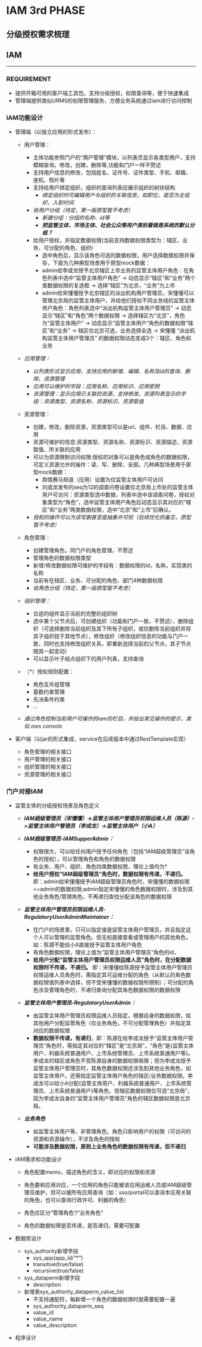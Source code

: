 # IAM 3rd PHASE

## 分级授权需求梳理

## IAM

----------------------------

### REQUIREMENT

- 提供开箱可用的客户端工具包，支持分级授权，权限查询等，便于快速集成
- 管理端提供类似URMS的权限管理服务，方便业务系统通过iam进行访问控制

### IAM功能设计

- 管理端（以独立应用的形式发布）：

  - 用户管理：
    - 主体功能参照门户的“用户管理”模块，以列表页显示各类型用户，支持模糊查询，修改，创建，删除等,功能和门户一样不赘述
    - 支持用户信息的修改，包括姓名、证件号、证件类型、手机、邮箱、座机、照片等
    - 支持给用户绑定组织，组织的查询列表应展示组织的树状结构
      - *绑定组织时可编辑用户与组织的关联信息，如职位，是否为主组织，入职时间*
    - *给用户分组（待定，第一版原型暂不考虑）*
      - *新建分组：分组的名称、id等*
      - ***把监管主体、市场主体、社会公众等用户类别看做是系统的默认分组？***
    - 给用户授权，并指定数据权限(当前支持数据权限类型为：辖区、业务、可分配的角色、组织)
      - 选中角色后，显示该角色可选的数据权限，用户选择数据权限并保存，下面为几种典型场景用于原型mock数据：
      - admin给李成龙授予北京辖区上市业务的监管主体用户角色：在角色列表中选中“监管主体用户角色” -> 动态显示“辖区”和“业务”两个类数据权限的复选框 -> 选择“辖区”为北京，“业务”为上市
      - admin给宋懂懂授予北京辖区的派出机构用户管理员，宋懂懂可以管理北京局的监管主体用户，并给他们授权不同业务线的监管主体用户角色：角色列表选中“派出机构监管主体用户管理员” -> 动态显示“辖区”和“角色”两个数据权限 -> 选择辖区为“北京”，角色为“监管主体用户” -> 动态显示“监管主体用户”角色的数据权限“辖区”和“业务” -> 辖区仅北京可选，业务选择全选 -> 宋懂懂 “派出机构监管主体用户管理员” 的数据权限动态变成3个：辖区、角色和业务

  - *应用管理：*
    - *以列表形式显示应用，支持应用的新增、编辑、名称及id的查询、删除、资源管理*
    - *应用可以维护的字段：应用名称、应用标识、应用密钥*
    - *资源管理：显示应用已关联的资源，支持修改，资源列表显示的字段：资源类型、资源名称、资源标识、资源取值*

  - 资源管理：
    - 创建，修改，删除资源，资源类型可以是url、组件、栏目、数据、应用
    - 资源可维护的信息:资源类型、资源名称、资源标识、资源描述、资源取值、所关联的应用
    - 可以为资源限制访问权限:授权的对象可以是角色或角色的数据权限，可定义资源允许的操作：读、写、删除、全部。几种典型场景用于原型mock数据：
      - 舆情赛马频道（应用）设置为仅监管主体用户可访问
      - 刘成龙发布的seq为12的调查问卷设置仅北京局上市处的监管主体用户可访问：资源类型选中数据，列表中选中该调查问卷，授权对象类型为“角色”，选中监管主体用户角色后动态显示其对应的“辖区”和“业务”两类数据权限，选中“北京”和“上市”后确认。
    - *授权的操作可以为读写删甚至是抽象许可权（后续优化的备忘，原型暂不考虑）*

  - 角色管理：
    - 创建管理角色，同门户的角色管理，不赘述
    - 管理角色的数据权限类型
    - 新增/修改数据权限可维护的字段有：数据权限的id，名称，实现类的名称
    - 当前有在辖区、业务、可分配的角色、部门4种数据权限
    - *给角色分组（待定，第一版原型暂不考虑）*

  - *组织管理：*
    - 合适的组件显示当前的完整的组织树
    - 选中某个父节点后，可创建组织（功能和门户一致，不赘述），删除组织（可选择删除当前组织及其下所有子组织，或仅删除当前组织并将其子组织挂于其他节点），修改组织（修改组织信息的功能与门户一致，同时也支持修改组织关系，即重新选择当前的父节点，其子节点随其一起变动）
    - 可以显示叶子结点组织下的用户列表，支持查询

  - （*）授权规则配置：
    - 角色互斥组管理
    - 基数约束管理
    - 先决条件约束
    - ...

  - *通过角色控制当前用户可操作的iam的栏目，并给出常见操作的提示，类似 aws console*

- 客户端（以jar的形式集成，service在后续版本中通过RestTemplate实现）
  - 角色管理的相关接口
  - 用户管理的相关接口
  - 组织管理的相关接口
  - 资源管理的相关接口

### 门户对接IAM

- 监管主体的分级授权场景及角色定义
  - ***IAM超级管理员（宋懂懂）->监管主体用户管理员权限运维人员（陈源）->监管主体用户管理员（李成龙）->监管主体用户（小A）***

  - ***IAM超级管理员-IAMSupperAdmin：***
    - 权限很大，可以给任何用户授予任何角色（包括“IAM超级管理员”该角色的授权），可以管理角色和角色的数据权限
    - 有业务、用户、组织、角色四类数据权限，理论上值均为*
    - **给用户授权“IAM超级管理员”角色时，数据权限有传递，不递归。** 即：admin给宋懂懂授予IAM超级管理员角色时，宋懂懂的数据权限<=admin的数据权限;admin指定宋懂懂的角色数据权限时，涉及到其他业务角色/管理角色，不再递归查找分配该角色的数据权限

  - ***监管主体用户管理员权限运维人员-RegulatoryUserAdminMaintainer：***
    - 在门户的场景里，只可以指定谁是监管主体用户管理员，并且指定这个人可以管理的监管角色。但无权直接查看或管理用户的其他角色，如：陈源不能给小A直接授予监管主体用户角色
    - 有角色数据权限，理论上值为“监管主体用户管理员”角色的id，
    - **给用户分配“监管主体用户管理员权限运维人员”角色时，在分配数据权限时不传递，不递归。** 即：宋懂懂给陈源授予监管主体用户管理员权限运维人员角色时，需指定其可运维分配的角色（从默认的角色数据权限值列表中选择，但不受宋懂懂的数据权限所限制）；可分配的角色涉及管理角色时，不递归查询分配其角色数据权限的数据权限
  
  - ***监管主体用户管理员-RegulatoryUserAdmin：***
    - 由监管主体用户管理员权限运维人员指定，根据自身的数据权限，给其他用户分配监管角色（仅业务角色，不可分配管理角色）并指定其对应的数据权限
    - **数据权限不传递，有递归**，即：陈源在给李成龙授予“监管主体用户管理员”角色时，需指定其对应的“辖区”是“北京局”，“角色”是{监管主体用户、利器系统普通用户、上市系统管理员、上市系统普通用户等}。李成龙的辖区或角色不受陈源自身的数据权限局限；但为李成龙授予监管主体用户管理员时，其角色数据权限还涉及到其他业务角色，如监管主体用户。还需指定监管主体用户角色的辖区/业务数据权限。李成龙可以给小A分配{监管主体用户、利器系统普通用户、上市系统管理员、上市系统普通用户}等角色，但辖区数据权限仅可选“北京局”，因为李成龙自身的“监管主体用户管理员”角色的辖区数据权限是北京局。
  
  - ***业务角色***
    - 如监管主体用户等，非管理角色，角色只影响用户的权限（可访问的资源和资源操作），不涉及角色的授权
    - **可能涉及数据权限，原则上业务角色的数据权限有传递，但不递归**

- IAM需求和功能设计

  - 角色配置memo，描述角色的含义，即对应的权限和资源

  - 角色要和应用对应，一个应用的角色只能被该应用运维人员或IAM超级管理员维护，但可以被所有应用查询（如：sso/portal可以查询本应用关联的角色，也可以查询行政许可、利器的角色）

  - 角色应区分“管理角色”/“业务角色”

  - 角色的数据权限是否传递，是否递归，需要可配置  

- 数据库设计
  - sys_authority新增字段
    - sys_app(app_id/“*”)
    - transitive(true/false)
    - recursive(true/false)
  - sys_dataperm新增字段
    - description
  - 新增表sys_authority_dataperm_value_list
    - 不支持通配符，每新增一个角色的数据权限时就需要配置一遍
    - sys_authority_dataperm_seq
    - value_id
    - value_name
    - value_description

- 程序设计
